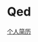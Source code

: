 # Qed

[个人简历](https://github.com/Qedsama/Qedsama.github.io/blob/main/pdf/%E7%AE%80%E5%8E%86-%E6%AD%A6%E6%B0%B8%E7%A5%A5.pdf)
